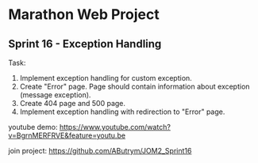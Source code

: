 # Marathon Web Project
## Sprint 16 - Exception Handling

Task:

1. Implement exception handling for custom exception.
2. Create "Error" page. Page should contain information about exception (message exception).
3. Create 404 page and 500 page.
4. Implement exception handling with redirection to "Error" page.

youtube demo: https://www.youtube.com/watch?v=BgrnMERFRVE&feature=youtu.be

join project: https://github.com/AButrym/JOM2_Sprint16
